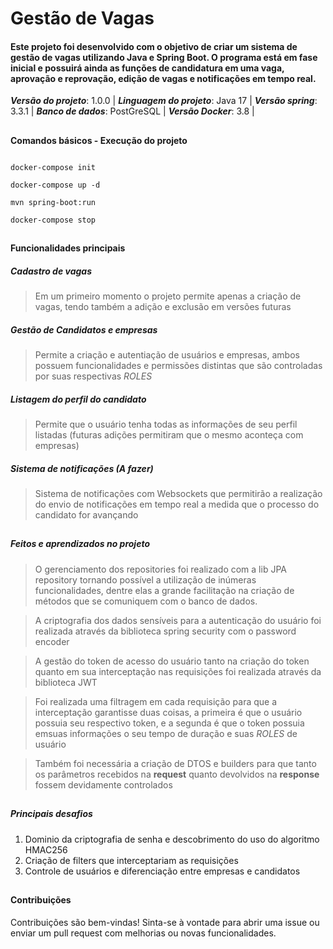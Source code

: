 # Gestão de Vagas

#### Este projeto foi desenvolvido com o objetivo de criar um sistema de gestão de vagas utilizando Java e Spring Boot. O programa está em fase inicial e possuirá ainda as funções de candidatura em uma vaga, aprovação e reprovação, edição de vagas e notificações em tempo real.


***Versão do projeto***: 1.0.0 | 
***Linguagem do projeto***: Java 17 | 
***Versão spring***: 3.3.1 | 
***Banco de dados***: PostGreSQL | 
***Versão Docker***: 3.8 | 
##
**Comandos básicos - Execução do projeto**
```

docker-compose init

docker-compose up -d

mvn spring-boot:run

docker-compose stop

```
##

#### Funcionalidades principais


##### Cadastro de vagas 
> Em um primeiro momento o projeto permite apenas a criação de vagas, tendo também a adição e exclusão em versões futuras

##### Gestão de Candidatos e empresas
> Permite a criação e autentiação de usuários e empresas, ambos possuem funcionalidades e permissões distintas que são controladas por suas respectivas *ROLES*

##### Listagem do perfil do candidato
> Permite que o usuário tenha todas as informações de seu perfil listadas (futuras adições permitiram que o mesmo aconteça com empresas)

##### Sistema de notificações (A fazer)
> Sistema de notificações com Websockets que permitirão a realização do envio de notificações em tempo real a medida que o processo do candidato for avançando


##

##### Feitos e aprendizados no projeto 

>O gerenciamento dos repositories foi realizado com a lib JPA repository tornando possível a utilização de inúmeras funcionalidades, dentre elas a grande facilitação na criação de métodos que se comuniquem com o banco de dados.

>A criptografia dos dados sensíveis para a autenticação do usuário foi realizada através da biblioteca spring security com o password encoder

>A gestão do token de acesso do usuário tanto na criação do token quanto em sua interceptação nas requisições foi realizada através da biblioteca JWT

>Foi realizada uma filtragem em cada requisição para que a interceptação garantisse duas coisas, a primeira é que o usuário possuia seu respectivo token, e a segunda é que o token possuia emsuas informações o seu tempo de duração e suas *ROLES* de usuário

>Também foi necessária a criação de DTOS e builders para que tanto os parâmetros recebidos na **request** quanto devolvidos na **response** fossem devidamente controlados

##

##### Principais desafios

1. Dominio da criptografia de senha e descobrimento do uso do algoritmo HMAC256
2. Criação de filters que interceptariam as requisições
3. Controle de usuários e diferenciação entre empresas e candidatos

##
#### Contribuições
Contribuições são bem-vindas! Sinta-se à vontade para abrir uma issue ou enviar um pull request com melhorias ou novas funcionalidades.

